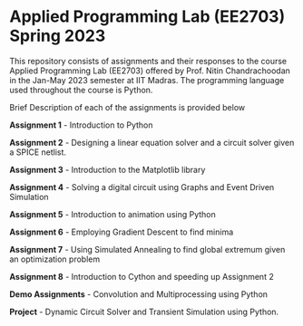 # Applied Programming Lab (EE2703) Spring 2023

This repository consists of assignments and their responses to the course Applied Programming Lab (EE2703) offered by Prof. Nitin Chandrachoodan in the Jan-May 2023 semester at IIT Madras. The programming language used throughout the course is Python. 

Brief Description of each of the assignments is provided below

**Assignment 1** - Introduction to Python

**Assignment 2** - Designing a linear equation solver and a circuit solver given a SPICE netlist.

**Assignment 3** - Introduction to the Matplotlib library

**Assignment 4** - Solving a digital circuit using Graphs and Event Driven Simulation

**Assignment 5** - Introduction to animation using Python

**Assignment 6** - Employing Gradient Descent to find minima

**Assignment 7** - Using Simulated Annealing to find global extremum given an optimization problem

**Assignment 8** - Introduction to Cython and speeding up Assignment 2

**Demo Assignments** - Convolution and Multiprocessing using Python

**Project** - Dynamic Circuit Solver and Transient Simulation using Python.
